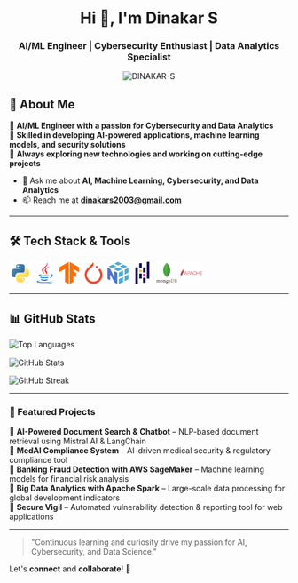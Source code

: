<h1 align="center">Hi 👋, I'm Dinakar S</h1>
<h3 align="center">AI/ML Engineer | Cybersecurity Enthusiast | Data Analytics Specialist</h3>

<p align="center">
  <img src="https://komarev.com/ghpvc/?username=DINAKAR-S&label=Profile%20views&color=0e75b6&style=flat" alt="DINAKAR-S" />
</p>

## 🚀 About Me
🔹 **AI/ML Engineer with a passion for Cybersecurity and Data Analytics**  
🔹 **Skilled in developing AI-powered applications, machine learning models, and security solutions**  
🔹 **Always exploring new technologies and working on cutting-edge projects**  

- 💬 Ask me about **AI, Machine Learning, Cybersecurity, and Data Analytics**
- 📫 Reach me at **dinakars2003@gmail.com**
---

## 🛠️ Tech Stack & Tools
<p align="left">
  <img src="https://raw.githubusercontent.com/devicons/devicon/master/icons/python/python-original.svg" alt="Python" width="40" height="40"/>
  <img src="https://raw.githubusercontent.com/devicons/devicon/master/icons/java/java-original.svg" alt="Java" width="40" height="40"/>
  <img src="https://raw.githubusercontent.com/devicons/devicon/master/icons/tensorflow/tensorflow-original.svg" alt="TensorFlow" width="40" height="40"/>
  <img src="https://raw.githubusercontent.com/devicons/devicon/master/icons/pytorch/pytorch-original.svg" alt="PyTorch" width="40" height="40"/>
  <img src="https://raw.githubusercontent.com/devicons/devicon/master/icons/numpy/numpy-original.svg" alt="NumPy" width="40" height="40"/>
  <img src="https://raw.githubusercontent.com/devicons/devicon/master/icons/pandas/pandas-original.svg" alt="Pandas" width="40" height="40"/>
  <img src="https://raw.githubusercontent.com/devicons/devicon/master/icons/mongodb/mongodb-original-wordmark.svg" alt="MongoDB" width="40" height="40"/>
  <img src="https://raw.githubusercontent.com/devicons/devicon/master/icons/apache/apache-original-wordmark.svg" alt="Apache Spark" width="40" height="40"/>
</p>

---

## 📊 GitHub Stats
<p align="left">
  <img src="https://github-readme-stats.vercel.app/api/top-langs?username=DINAKAR-S&show_icons=true&locale=en&layout=compact" alt="Top Languages" />
</p>

<p>
  <img align="center" src="https://github-readme-stats.vercel.app/api?username=DINAKAR-S&show_icons=true&locale=en" alt="GitHub Stats" />
</p>

<p>
  <img align="center" src="https://github-readme-streak-stats.herokuapp.com/?user=DINAKAR-S&" alt="GitHub Streak" />
</p>

---

### 🚀 Featured Projects
📌 **AI-Powered Document Search & Chatbot** – NLP-based document retrieval using Mistral AI & LangChain  
📌 **MedAI Compliance System** – AI-driven medical security & regulatory compliance tool  
📌 **Banking Fraud Detection with AWS SageMaker** – Machine learning models for financial risk analysis  
📌 **Big Data Analytics with Apache Spark** – Large-scale data processing for global development indicators  
📌 **Secure Vigil** – Automated vulnerability detection & reporting tool for web applications  

---

> "Continuous learning and curiosity drive my passion for AI, Cybersecurity, and Data Science."

Let's **connect** and **collaborate**! 🚀
